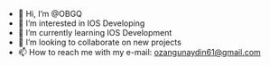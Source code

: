 - 👋 Hi, I’m @OBGQ
- 👀 I’m interested in IOS Developing
- 🌱 I’m currently learning IOS Development
- 💞️ I’m looking to collaborate on new projects
- 📫 How to reach me with my e-mail: ozangunaydin61@gmail.com

<!---
OBGQ/OBGQ is a ✨ special ✨ repository because its `README.md` (this file) appears on your GitHub profile.
You can click the Preview link to take a look at your changes.
--->
